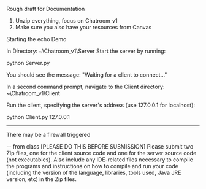Rough draft for Documentation 

1. Unzip everything, focus on Chatroom_v1
2. Make sure you also have your resources from Canvas

Starting the echo Demo

In Directory:
~\Chatroom_v1\Server
Start the server by running:

python Server.py

You should see the message: "Waiting for a client to connect..."

In a second command prompt, navigate to the Client directory:
~\Chatroom_v1\Client

Run the client, specifying the server's address (use 127.0.0.1 for localhost):

python Client.py 127.0.0.1

---
There may be a firewall triggered

-- from class [PLEASE DO THIS BEFORE SUBMISSION]
Please submit two Zip files, one for the client source code and one for the server source code (not
executables). Also include any IDE-related files necessary to compile the programs and instructions
on how to compile and run your code (including the version of the language, libraries, tools used,
Java JRE version, etc) in the Zip files.